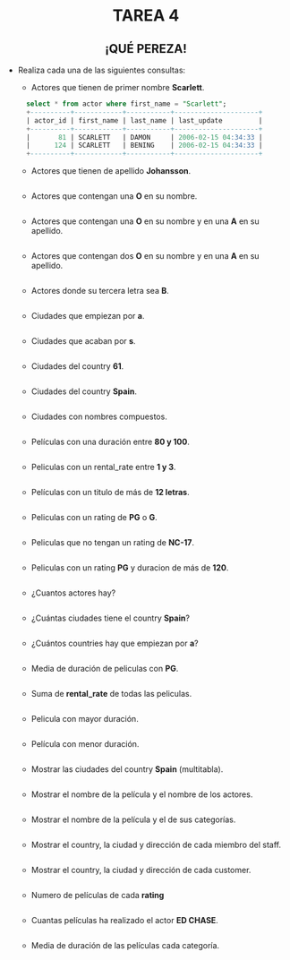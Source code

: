 <div align = center>

# TAREA 4

## ¡QUÉ PEREZA!

</div>

- Realiza cada una de las siguientes consultas:

    - Actores que tienen de primer nombre __Scarlett__.
    
  ```sql
    select * from actor where first_name = "Scarlett";
    +----------+------------+-----------+---------------------+
    | actor_id | first_name | last_name | last_update         |
    +----------+------------+-----------+---------------------+
    |       81 | SCARLETT   | DAMON     | 2006-02-15 04:34:33 |
    |      124 | SCARLETT   | BENING    | 2006-02-15 04:34:33 |
    +----------+------------+-----------+---------------------+

  ```
    
    - Actores que tienen de apellido __Johansson__.
    
  ```sql

  ```
    
    - Actores que contengan una __O__ en su nombre.
    
  ```sql

  ```
    
    - Actores que contengan una __O__ en su nombre y en una __A__ en su apellido.
    
  ```sql

  ```
    
    - Actores que contengan dos __O__ en su nombre y en una __A__ en su apellido.
    
  ```sql

  ```
    
    - Actores donde su tercera letra sea __B__.
    
  ```sql

  ```
    
    - Ciudades que empiezan por __a__.
    
  ```sql

  ```
    
    - Ciudades que acaban por __s__.
    
  ```sql

  ```
    
    - Ciudades del country __61__.
    
  ```sql

  ```
    
    - Ciudades del country __Spain__.
    
  ```sql

  ```
    
    - Ciudades con nombres compuestos.
    
  ```sql

  ```
    
    - Películas con una duración entre __80 y 100__.
    
  ```sql

  ```
    
    - Peliculas con un rental_rate entre __1 y 3__.
    
  ```sql

  ```
    
    -  Películas con un titulo de más de __12 letras__.
    
  ```sql

  ```
    
    - Peliculas con un rating de __PG__ o __G__.
    
  ```sql

  ```
    
    - Peliculas que no tengan un rating de __NC-17__.
    
  ```sql

  ```
    
    - Peliculas con un rating __PG__ y duracion de más de __120__.
    
  ```sql

  ```
    
    - ¿Cuantos actores hay?
    
  ```sql

  ```
    
    - ¿Cuántas ciudades tiene el country __Spain__?
    
  ```sql

  ```
    
    - ¿Cuántos countries hay que empiezan por __a__?
    
  ```sql

  ```
    
    - Media de duración de peliculas con __PG__.
    
  ```sql

  ```
    
    - Suma de __rental_rate__ de todas las peliculas.
    
  ```sql

  ```
    
    - Pelicula con mayor duración.
    
  ```sql

  ```
    
    - Película con menor duración.
    
  ```sql

  ```
    
    - Mostrar las ciudades del country __Spain__ (multitabla).
    
  ```sql

  ```
    
    - Mostrar el nombre de la película y el nombre de los actores.
    
  ```sql

  ```
    
    - Mostrar el nombre de la película y el de sus categorías.
    
  ```sql

  ```
    
    - Mostrar el country, la ciudad y dirección de cada miembro del staff.
    
  ```sql

  ```
    
    - Mostrar el country, la ciudad y dirección de cada customer.
    
  ```sql

  ```
    
    - Numero de películas de cada __rating__
       
  ```sql

  ```
    
    - Cuantas películas ha realizado el actor __ED CHASE__.

  ```sql

  ```
    
    - Media de duración de las películas cada categoría.
